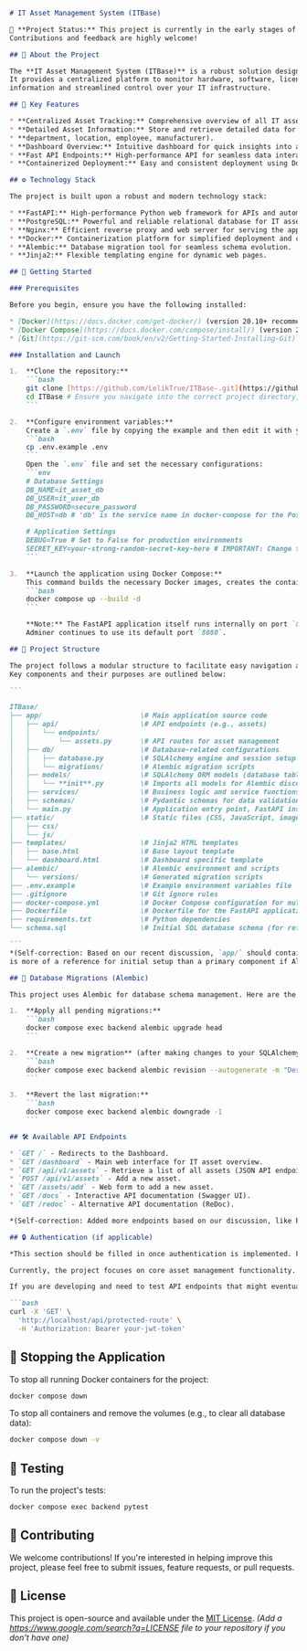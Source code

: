 ````markdown
# IT Asset Management System (ITBase)

🚧 **Project Status:** This project is currently in the early stages of development.
Contributions and feedback are highly welcome!

## 📝 About the Project

The **IT Asset Management System (ITBase)** is a robust solution designed for tracking and managing an organization's IT assets.
It provides a centralized platform to monitor hardware, software, licenses, and other crucial IT resources, ensuring up-to-date
information and streamlined control over your IT infrastructure.

## 🚀 Key Features

* **Centralized Asset Tracking:** Comprehensive overview of all IT assets.
* **Detailed Asset Information:** Store and retrieve detailed data for each asset (type, status, model,
* **department, location, employee, manufacturer).
* **Dashboard Overview:** Intuitive dashboard for quick insights into asset distribution by type and status.
* **Fast API Endpoints:** High-performance API for seamless data interaction.
* **Containerized Deployment:** Easy and consistent deployment using Docker.

## ⚙️ Technology Stack

The project is built upon a robust and modern technology stack:

* **FastAPI:** High-performance Python web framework for APIs and automatic documentation.
* **PostgreSQL:** Powerful and reliable relational database for IT asset data.
* **Nginx:** Efficient reverse proxy and web server for serving the application and managing traffic.
* **Docker:** Containerization platform for simplified deployment and consistent environments.
* **Alembic:** Database migration tool for seamless schema evolution.
* **Jinja2:** Flexible templating engine for dynamic web pages.

## 🏁 Getting Started

### Prerequisites

Before you begin, ensure you have the following installed:

* [Docker](https://docs.docker.com/get-docker/) (version 20.10+ recommended)
* [Docker Compose](https://docs.docker.com/compose/install/) (version 2.0+ recommended)
* [Git](https://git-scm.com/book/en/v2/Getting-Started-Installing-Git) (for cloning the repository)

### Installation and Launch

1.  **Clone the repository:**
    ```bash
    git clone [https://github.com/LelikTrue/ITBase-.git](https://github.com/LelikTrue/ITBase-.git)
    cd ITBase # Ensure you navigate into the correct project directory, usually the repository name
    ```

2.  **Configure environment variables:**
    Create a `.env` file by copying the example and then edit it with your specific settings:
    ```bash
    cp .env.example .env
    ```
    Open the `.env` file and set the necessary configurations:
    ```env
    # Database Settings
    DB_NAME=it_asset_db
    DB_USER=it_user_db
    DB_PASSWORD=secure_password
    DB_HOST=db # 'db' is the service name in docker-compose for the PostgreSQL container

    # Application Settings
    DEBUG=True # Set to False for production environments
    SECRET_KEY=your-strong-random-secret-key-here # IMPORTANT: Change this to a strong, unique value!
    ```

3.  **Launch the application using Docker Compose:**
    This command builds the necessary Docker images, creates the containers, and starts all services in detached mode (`-d`).
    ```bash
    docker compose up --build -d
    ```

    **Note:** The FastAPI application itself runs internally on port `8000`. Access is via Nginx, which listens on port `80` (standard HTTP).
    Adminer continues to use its default port `8080`.

## 📂 Project Structure

The project follows a modular structure to facilitate easy navigation and future development.
Key components and their purposes are outlined below:

```

ITBase/
├── app/                        \# Main application source code
│   ├── api/                    \# API endpoints (e.g., assets)
│   │   └── endpoints/
│   │       └── assets.py       \# API routes for asset management
│   ├── db/                     \# Database-related configurations
│   │   ├── database.py         \# SQLAlchemy engine and session setup
│   │   └── migrations/         \# Alembic migration scripts
│   ├── models/                 \# SQLAlchemy ORM models (database table definitions)
│   │   └── **init**.py         \# Imports all models for Alembic discovery
│   ├── services/               \# Business logic and service functions (e.g., CRUD operations)
│   ├── schemas/                \# Pydantic schemas for data validation and serialization
│   └── main.py                 \# Application entry point, FastAPI instance, main routes
├── static/                     \# Static files (CSS, JavaScript, images)
│   ├── css/
│   └── js/
├── templates/                  \# Jinja2 HTML templates
│   ├── base.html               \# Base layout template
│   └── dashboard.html          \# Dashboard specific template
├── alembic/                    \# Alembic environment and scripts
│   └── versions/               \# Generated migration scripts
├── .env.example                \# Example environment variables file
├── .gitignore                  \# Git ignore rules
├── docker-compose.yml          \# Docker Compose configuration for multi-container setup
├── Dockerfile                  \# Dockerfile for the FastAPI application (backend service)
├── requirements.txt            \# Python dependencies
└── schema.sql                  \# Initial SQL database schema (for reference/initial setup)

```
*(Self-correction: Based on our recent discussion, `app/` should contain `api/`, `db/`, `models/`, etc., and `schema.sql`
is more of a reference for initial setup than a primary component if Alembic is used.)*

## 🔄 Database Migrations (Alembic)

This project uses Alembic for database schema management. Here are the essential commands:

1.  **Apply all pending migrations:**
    ```bash
    docker compose exec backend alembic upgrade head
    ```

2.  **Create a new migration** (after making changes to your SQLAlchemy models):
    ```bash
    docker compose exec backend alembic revision --autogenerate -m "Describe your changes here"
    ```

3.  **Revert the last migration:**
    ```bash
    docker compose exec backend alembic downgrade -1
    ```

## 🛠 Available API Endpoints

* `GET /` - Redirects to the Dashboard.
* `GET /dashboard` - Main web interface for IT asset overview.
* `GET /api/v1/assets` - Retrieve a list of all assets (JSON API endpoint).
* `POST /api/v1/assets` - Add a new asset.
* `GET /assets/add` - Web form to add a new asset.
* `GET /docs` - Interactive API documentation (Swagger UI).
* `GET /redoc` - Alternative API documentation (ReDoc).

*(Self-correction: Added more endpoints based on our discussion, like POST /api/v1/assets and GET /assets/add, for clarity.)*

## 🔒 Authentication (if applicable)

*This section should be filled in once authentication is implemented. For now, it's a placeholder.*

Currently, the project focuses on core asset management functionality. Authentication mechanisms will be integrated in future development phases.

If you are developing and need to test API endpoints that might eventually be protected, here's a placeholder for how it might look:

```bash
curl -X 'GET' \
  'http://localhost/api/protected-route' \
  -H 'Authorization: Bearer your-jwt-token'
````

## 🛑 Stopping the Application

To stop all running Docker containers for the project:

```bash
docker compose down
```

To stop all containers and remove the volumes (e.g., to clear all database data):

```bash
docker compose down -v
```

## 🧪 Testing

To run the project's tests:

```bash
docker compose exec backend pytest
```

## 🤝 Contributing

We welcome contributions\! If you're interested in helping improve this project, please feel free to submit issues, feature requests, or pull requests.

## 📄 License

This project is open-source and available under the [MIT License](https://www.google.com/search?q=LICENSE). *(Add a https://www.google.com/search?q=LICENSE file to your repository if you don't have one)*



```
